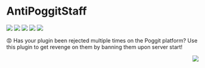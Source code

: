 # AntiPoggitStaff

![](https://poggit.pmmp.io/ci.shield/NhanAZ/AntiPoggitStaff/AntiPoggitStaff)
![](https://img.shields.io/github/issues/NhanAZ/AntiPoggitStaff)
![](https://img.shields.io/github/forks/NhanAZ/AntiPoggitStaff)
![](https://img.shields.io/github/stars/NhanAZ/AntiPoggitStaff)
![](https://img.shields.io/github/license/NhanAZ/AntiPoggitStaff)

😡 Has your plugin been rejected multiple times on the Poggit platform? Use this plugin to get revenge on them by banning them upon server start!

<img src="https://raw.githubusercontent.com/xShamir/AntiPoggitStaff/master/Ban-Hammer.gif" align="right"/>
